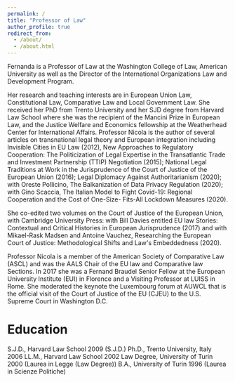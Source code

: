 ```yaml
---
permalink: /
title: "Professor of Law"
author_profile: true
redirect_from: 
  - /about/
  - /about.html
---
```

Fernanda is a Professor of Law at the Washington College of Law, American University as well as the Director of the International Organizations Law and Development Program.

Her research and teaching interests are in European Union Law, Constitutional Law, Comparative Law and Local Government Law. She received her PhD from Trento University and her SJD degree from Harvard Law School where she was the recipient of the Mancini Prize in European Law, and the Justice Welfare and Economics fellowship at the Weatherhead Center for International Affairs. Professor Nicola is the author of several articles on transnational legal theory and European integration including Invisible Cities in EU Law (2012), New Approaches to Regulatory Cooperation: The Politicization of Legal Expertise in the Transatlantic Trade and Investment Partnership (TTIP) Negotiation (2015); National Legal Traditions at Work in the Jurisprudence of the Court of Justice of the European Union (2016); Legal Diplomacy Against Authoritarianism (2020); with Oreste Pollicino, The Balkanization of Data Privacy Regulation (2020); with Gino Scaccia, The Italian Model to Fight Covid-19: Regional Cooperation and the Cost of One-Size- Fits-All Lockdown Measures (2020).

She co-edited two volumes on the Court of Justice of the European Union, with Cambridge University Press: with Bill Davies entitled EU law Stories: Contextual and Critical Histories in European Jurisprudence (2017) and with Mikael-Rask Madsen and Antoine Vauchez, Researching the European Court of Justice: Methodological Shifts and Law's Embeddedness (2020).

Professor Nicola is a member of the American Society of Comparative Law (ASCL) and was the AALS Chair of the EU law and Comparative law Sections. In 2017 she was a Fernand Braudel Senior Fellow at the European University Institute (EUI) in Florence and a Visiting Professor at LUISS in Rome. She moderated the keynote the Luxembourg forum at AUWCL that is the official visit of the Court of Justice of the EU (CJEU) to the U.S. Supreme Court in Washington D.C.

Education
======
S.J.D., Harvard Law School 2009 (S.J.D.)
Ph.D., Trento University, Italy 2006
LL.M., Harvard Law School 2002
Law Degree, University of Turin 2000 (Laurea in Legge (Law Degree))
B.A., University of Turin 1996 (Laurea in Scienze Politiche)
